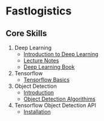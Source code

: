 # Fastlogistics

## Core Skills

1. Deep Learning
	- [Introduction to Deep Learning](https://docs.google.com/presentation/d/12raBE8-ZFjHn8MJUeWAJVpp_I7UqZpuAo8rlEpVo8-M/edit#slide=id.p)
	- [Lecture Notes](https://github.com/roatienza/Deep-Learning-Experiments)
	- [Deep Learning Book](https://deeplearningbook.org)
2. Tensorflow
	- [Tensorflow Basics](http://localhost:8888/tree/Documents/Tensorflow-Tutorial-Chaine)
3. Object Detection
	- [Introduction](http://localhost:8888/notebooks/Documents/tensorflow_fastlog/models/research/object_detection/DS%20Technical%20Session.ipynb)
	- [Object Detection Algorithims](https://www.youtube.com/watch?v=1i0zu9jHN6U)
4. Tensorflow Object Detection API
	- [Installation](https://github.com/tensorflow/models/tree/master/research/object_detection)
  
